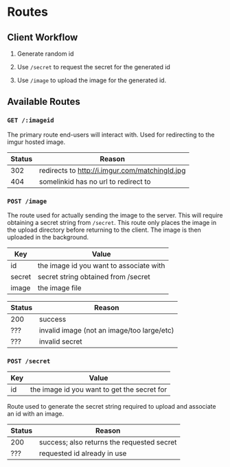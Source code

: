 # Routes

## Client Workflow

1. Generate random id

2. Use `/secret` to request the secret for the generated id

3. Use `/image` to upload the image for the generated id.

## Available Routes

### `GET /:imageid`

The primary route end-users will interact with.
Used for redirecting to the imgur hosted image.

| Status | Reason |
---------|---------
302 | redirects to http://i.imgur.com/matchingId.jpg
404 | somelinkid has no url to redirect to
	

### `POST /image`

The route used for actually sending the image to the server.
This will require obtaining a secret string from `/secret`.
This route only places the image in the upload directory before
returning to the client. The image is then uploaded in the
background.

| Key | Value |
------|--------
id | the image id you want to associate with
secret | secret string obtained from /secret
image | the image file

| Status | Reason |
---------|---------
200 | success
??? |  invalid image (not an image/too large/etc)
??? | invalid secret

### `POST /secret`

| Key | Value |
------|--------
id | the image id you want to get the secret for

Route used to generate the secret string required to upload and
associate an id with an image.

| Status | Reason |
---------|---------
200 | success; also returns the requested secret
??? | requested id already in use
